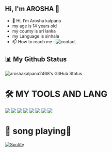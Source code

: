 
## Hi, I'm AROSHA 👋 ##

- 👋 Hi, I’m Arosha kalpana
- my age is 14 years old
- my county is sri lanka
- my Language is sinhala
- 📫 How to reach me : ![contact](https://img.shields.io/badge/Contact%20me-On%20Telegram-blue)


## 📊 My Github Status
![aroshakalpana2468's GitHub Status](https://github-readme-stats.vercel.app/api?username=aroshakalpana2468&show_icons=true&include_all_commits=true&theme=react&cache_seconds=3200&hide_border=true)

# 🛠️ MY TOOLS AND LANG
<a href="https://heroku.com"><img src="https://img.icons8.com/color/48/000000/heroku.png"/></a>
<a href="https://redis.io"><img src="https://img.icons8.com/color/48/000000/redis.png"/></a>
<a href="https://www.mongodb.com"><img src="https://img.icons8.com/color/48/000000/mongodb.png"/></a>
<a href="https://cloud.google.com"><img src="https://img.icons8.com/fluency/48/000000/google-cloud.png"/></a>
<a href="https://azure.microsoft.com/"><img src="https://img.icons8.com/fluency/48/000000/azure-1.png"/></a>
<a href="https://github.com/"><img src="https://img.icons8.com/color/48/000000/github--v1.png"/></a>
<a href="https://digitalocean.com/"><img src="https://img.icons8.com/digitalocean"/></a>
<a href="https://linode.com/"><img src="https://img.icons8.com/color/48/000000/linode"/></a>

  
# 🎵 song playing🎵 
[![Spotify](https://novatorem.vercel.app/api/spotify)](https://spotify.com/)



<!---
Aroshakalpana2468/Aroshakalpana2468 is a ✨ special ✨ repository because its `README.md` (this file) appears on your GitHub profile.
You can click the Preview link to take a look at your changes.
--->
